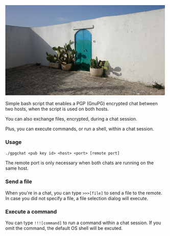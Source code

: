 ![alt text](https://raw.githubusercontent.com/nkoster/gpgchat/master/upload.png "gpgchat")

Simple bash script that enables a PGP (GnuPG) encrypted chat between two hosts,
when the script is used on both hosts.

You can also exchange files, encrypted, during a chat session.

Plus, you can execute commands, or run a shell, within a chat session.

### Usage
```
./gpgchat <pub key id> <host> <port> [remote port]
```
The remote port is only necessary when both chats are running on the same host.

### Send a file
When you're in a chat, you can type `>>>[file]` to send a file to the remote.
In case you did not specify a file, a file selection dialog will execute.

### Execute a command
You can type `!!![command]` to run a command within a chat session.
If you omit the command, the default OS shell will be excuted.
